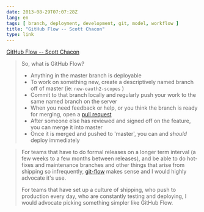 ```yaml
---
date: 2013-08-29T07:07:28Z
lang: en
tags: [ branch, deployment, development, git, model, workflow ]
title: "GitHub Flow -- Scott Chacon"
type: link
---
```


[GitHub Flow -- Scott
Chacon](http://scottchacon.com/2011/08/31/github-flow.html)

> So, what is GitHub Flow?
>
> -   Anything in the master branch is deployable
> -   To work on something new, create a descriptively named branch off
>     of master (ie: ` new-oauth2-scopes ` )
> -   Commit to that branch locally and regularly push your work to the
>     same named branch on the server
> -   When you need feedback or help, or you think the branch is ready
>     for merging, open a [pull
>     request](http://help.github.com/send-pull-requests/)
> -   After someone else has reviewed and signed off on the feature, you
>     can merge it into master
> -   Once it is merged and pushed to 'master', you can and *should*
>     deploy immediately

> For teams that have to do formal releases on a longer term interval (a
> few weeks to a few months between releases), and be able to do
> hot-fixes and maintenance branches and other things that arise from
> shipping so infrequently,
> [git-flow](http://nvie.com/posts/a-successful-git-branching-model/)
> makes sense and I would highly advocate it's use.
>
> For teams that have set up a culture of shipping, who push to
> production every day, who are constantly testing and deploying, I
> would advocate picking something simpler like GitHub Flow.

